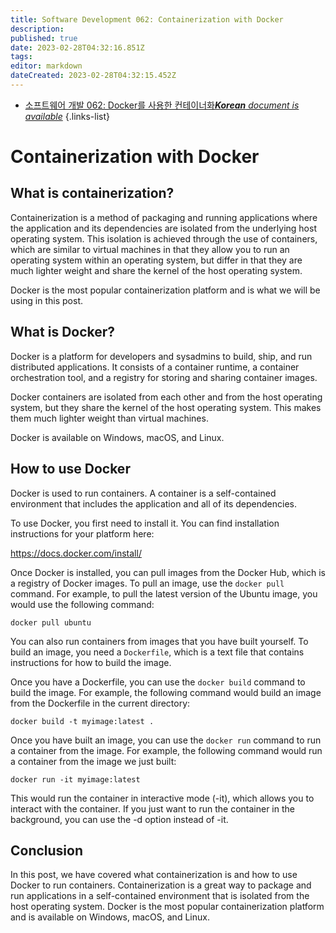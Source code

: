 ```yaml
---
title: Software Development 062: Containerization with Docker
description: 
published: true
date: 2023-02-28T04:32:16.851Z
tags: 
editor: markdown
dateCreated: 2023-02-28T04:32:15.452Z
---
```


- [소프트웨어 개발 062: Docker를 사용한 컨테이너화***Korean** document is available*](/ko/Knowledge-base/Software-Development/Learning/software-development-062-containerization-with-docker)
{.links-list}


# Containerization with Docker

## What is containerization?

Containerization is a method of packaging and running applications where the application and its dependencies are isolated from the underlying host operating system. This isolation is achieved through the use of containers, which are similar to virtual machines in that they allow you to run an operating system within an operating system, but differ in that they are much lighter weight and share the kernel of the host operating system.

Docker is the most popular containerization platform and is what we will be using in this post.

## What is Docker?

Docker is a platform for developers and sysadmins to build, ship, and run distributed applications. It consists of a container runtime, a container orchestration tool, and a registry for storing and sharing container images.

Docker containers are isolated from each other and from the host operating system, but they share the kernel of the host operating system. This makes them much lighter weight than virtual machines.

Docker is available on Windows, macOS, and Linux.

## How to use Docker

Docker is used to run containers. A container is a self-contained environment that includes the application and all of its dependencies.

To use Docker, you first need to install it. You can find installation instructions for your platform here:

https://docs.docker.com/install/

Once Docker is installed, you can pull images from the Docker Hub, which is a registry of Docker images. To pull an image, use the ```docker pull``` command. For example, to pull the latest version of the Ubuntu image, you would use the following command:

```
docker pull ubuntu
```

You can also run containers from images that you have built yourself. To build an image, you need a ```Dockerfile```, which is a text file that contains instructions for how to build the image.

Once you have a Dockerfile, you can use the ```docker build``` command to build the image. For example, the following command would build an image from the Dockerfile in the current directory:

```
docker build -t myimage:latest .
```

Once you have built an image, you can use the ```docker run``` command to run a container from the image. For example, the following command would run a container from the image we just built:

```
docker run -it myimage:latest
```

This would run the container in interactive mode (-it), which allows you to interact with the container. If you just want to run the container in the background, you can use the -d option instead of -it.

## Conclusion

In this post, we have covered what containerization is and how to use Docker to run containers. Containerization is a great way to package and run applications in a self-contained environment that is isolated from the host operating system. Docker is the most popular containerization platform and is available on Windows, macOS, and Linux.
